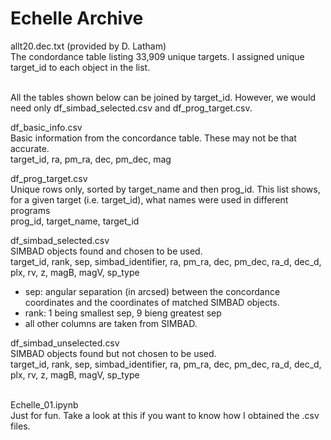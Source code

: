 # Echelle Archive

allt20.dec.txt (provided by D. Latham)<br>
The condordance table listing 33,909 unique targets.  I assigned unique target_id to each object in the list.

<br>
All the tables shown below can be joined by target_id.  However, we would need only df_simbad_selected.csv and df_prog_target.csv.

df_basic_info.csv<br>
Basic information from the concordance table. These may not be that accurate.<br>
target_id, ra, pm_ra, dec, pm_dec, mag

df_prog_target.csv<br>
Unique rows only, sorted by target_name and then prog_id.  This list shows, for a given target (i.e. target_id), what names were used in different programs<br>
prog_id, target_name, target_id

df_simbad_selected.csv<br>
SIMBAD objects found and chosen to be used.<br>
target_id, rank, sep, simbad_identifier, ra, pm_ra, dec, pm_dec, ra_d, dec_d, plx, rv, z, magB, magV, sp_type
- sep: angular separation (in arcsed) between the concordance coordinates and the coordinates of matched SIMBAD objects.
- rank: 1 being smallest sep, 9 bieng greatest sep
- all other columns are taken from SIMBAD.

df_simbad_unselected.csv<br>
SIMBAD objects found but not chosen to be used.<br>
target_id, rank, sep, simbad_identifier, ra, pm_ra, dec, pm_dec, ra_d, dec_d, plx, rv, z, magB, magV, sp_type

<br>
Echelle_01.ipynb<br>
Just for fun.  Take a look at this if you want to know how I obtained the .csv files.
